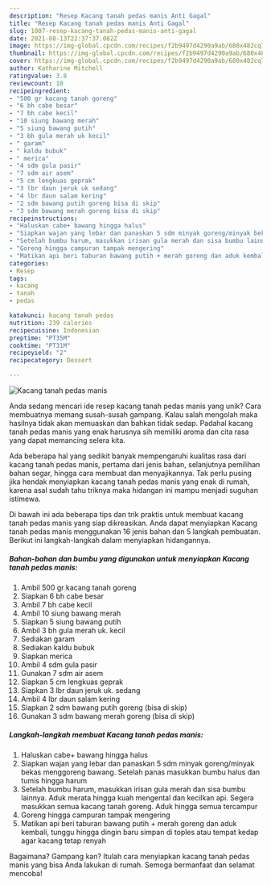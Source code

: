 ```yaml
---
description: "Resep Kacang tanah pedas manis Anti Gagal"
title: "Resep Kacang tanah pedas manis Anti Gagal"
slug: 1007-resep-kacang-tanah-pedas-manis-anti-gagal
date: 2021-08-13T22:37:37.082Z
image: https://img-global.cpcdn.com/recipes/f2b9497d4290a9ab/680x482cq70/kacang-tanah-pedas-manis-foto-resep-utama.jpg
thumbnail: https://img-global.cpcdn.com/recipes/f2b9497d4290a9ab/680x482cq70/kacang-tanah-pedas-manis-foto-resep-utama.jpg
cover: https://img-global.cpcdn.com/recipes/f2b9497d4290a9ab/680x482cq70/kacang-tanah-pedas-manis-foto-resep-utama.jpg
author: Katharine Mitchell
ratingvalue: 3.8
reviewcount: 10
recipeingredient:
- "500 gr kacang tanah goreng"
- "6 bh cabe besar"
- "7 bh cabe kecil"
- "10 siung bawang merah"
- "5 siung bawang putih"
- "3 bh gula merah uk kecil"
- " garam"
- " kaldu bubuk"
- " merica"
- "4 sdm gula pasir"
- "7 sdm air asem"
- "5 cm lengkuas geprak"
- "3 lbr daun jeruk uk sedang"
- "4 lbr daun salam kering"
- "2 sdm bawang putih goreng bisa di skip"
- "3 sdm bawang merah goreng bisa di skip"
recipeinstructions:
- "Haluskan cabe+ bawang hingga halus"
- "Siapkan wajan yang lebar dan panaskan 5 sdm minyak goreng/minyak bekas menggoreng bawang. Setelah panas masukkan bumbu halus dan tumis hingga harum"
- "Setelah bumbu harum, masukkan irisan gula merah dan sisa bumbu lainnya. Aduk merata hingga kuah mengental dan kecilkan api. Segera masukkan semua kacang tanah goreng. Aduk hingga semua tercampur"
- "Goreng hingga campuran tampak mengering"
- "Matikan api beri taburan bawang putih + merah goreng dan aduk kembali, tunggu hingga dingin baru simpan di toples atau tempat kedap agar kacang tetap renyah"
categories:
- Resep
tags:
- kacang
- tanah
- pedas

katakunci: kacang tanah pedas 
nutrition: 239 calories
recipecuisine: Indonesian
preptime: "PT35M"
cooktime: "PT31M"
recipeyield: "2"
recipecategory: Dessert

---
```



![Kacang tanah pedas manis](https://img-global.cpcdn.com/recipes/f2b9497d4290a9ab/680x482cq70/kacang-tanah-pedas-manis-foto-resep-utama.jpg)

Anda sedang mencari ide resep kacang tanah pedas manis yang unik? Cara membuatnya memang susah-susah gampang. Kalau salah mengolah maka hasilnya tidak akan memuaskan dan bahkan tidak sedap. Padahal kacang tanah pedas manis yang enak harusnya sih memiliki aroma dan cita rasa yang dapat memancing selera kita.

Ada beberapa hal yang sedikit banyak mempengaruhi kualitas rasa dari kacang tanah pedas manis, pertama dari jenis bahan, selanjutnya pemilihan bahan segar, hingga cara membuat dan menyajikannya. Tak perlu pusing jika hendak menyiapkan kacang tanah pedas manis yang enak di rumah, karena asal sudah tahu triknya maka hidangan ini mampu menjadi suguhan istimewa.




Di bawah ini ada beberapa tips dan trik praktis untuk membuat kacang tanah pedas manis yang siap dikreasikan. Anda dapat menyiapkan Kacang tanah pedas manis menggunakan 16 jenis bahan dan 5 langkah pembuatan. Berikut ini langkah-langkah dalam menyiapkan hidangannya.

<!--inarticleads1-->

##### Bahan-bahan dan bumbu yang digunakan untuk menyiapkan Kacang tanah pedas manis:

1. Ambil 500 gr kacang tanah goreng
1. Siapkan 6 bh cabe besar
1. Ambil 7 bh cabe kecil
1. Ambil 10 siung bawang merah
1. Siapkan 5 siung bawang putih
1. Ambil 3 bh gula merah uk. kecil
1. Sediakan  garam
1. Sediakan  kaldu bubuk
1. Siapkan  merica
1. Ambil 4 sdm gula pasir
1. Gunakan 7 sdm air asem
1. Siapkan 5 cm lengkuas geprak
1. Siapkan 3 lbr daun jeruk uk. sedang
1. Ambil 4 lbr daun salam kering
1. Siapkan 2 sdm bawang putih goreng (bisa di skip)
1. Gunakan 3 sdm bawang merah goreng (bisa di skip)




<!--inarticleads2-->

##### Langkah-langkah membuat Kacang tanah pedas manis:

1. Haluskan cabe+ bawang hingga halus
1. Siapkan wajan yang lebar dan panaskan 5 sdm minyak goreng/minyak bekas menggoreng bawang. Setelah panas masukkan bumbu halus dan tumis hingga harum
1. Setelah bumbu harum, masukkan irisan gula merah dan sisa bumbu lainnya. Aduk merata hingga kuah mengental dan kecilkan api. Segera masukkan semua kacang tanah goreng. Aduk hingga semua tercampur
1. Goreng hingga campuran tampak mengering
1. Matikan api beri taburan bawang putih + merah goreng dan aduk kembali, tunggu hingga dingin baru simpan di toples atau tempat kedap agar kacang tetap renyah




Bagaimana? Gampang kan? Itulah cara menyiapkan kacang tanah pedas manis yang bisa Anda lakukan di rumah. Semoga bermanfaat dan selamat mencoba!
